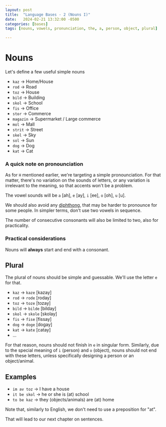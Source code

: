 ```yaml
---
layout: post
title:  "Language Bases - 2 (Nouns I)"
date:   2024-02-21 13:32:00 -0500
categories: [bases]
tags: [nouns, vowels, pronunciation, the, a, person, object, plural]

---
```

# Nouns

Let's define a few useful simple nouns

* `kaz` -> Home/House
* `rod` -> Road
* `toz` -> House
* `bild` -> Building
* `skol` -> School
* `fis` -> Office
* `stor` -> Commerce
* `magazin` -> Supermarket / Large commerce
* `mol` -> Mall
* `strit` -> Street
* `skel` -> Sky
* `sol` -> Sun
* `dog` -> Dog
* `kat` -> Cat

### A quick note on pronounciation

As for `H` mentioned earlier, we're targeting a simple pronounciation.
For that matter, there's no variation on the sounds of letters, or any
variation is irrelevant to the meaning, so that accents won't be a problem.

The vowel sounds will be `a` [ah], `e` [ay], `i` [ee], `o` [oh], `u` [u].

We should also avoid any [diphthong][diphthong], that may be
harder to pronounce for some people. In simpler terms, don't
use two vowels in sequence.

The number of consecutive consonants will also be limited to
two, also for practicality.

[diphthong]: https://en.wikipedia.org/wiki/Diphthong

### Practical considerations

Nouns will **always** start and end with a consonant.

## Plural

The plural of nouns should be simple and guessable. We'll use the letter `e` for that.

* `kaz` -> `kaze` [kazay]
* `rod` -> `rode` [roday]
* `toz` -> `toze` [tozay]
* `bild` -> `bilde` [bilday]
* `skol` -> `skole` [skolay]
* `fis` -> `fise` [fissay]
* `dog` -> `doge` [dogay]
* `kat` -> `kate` [catay]
* ...

For that reason, nouns should not finish in `e` in singular form.
Similarly, due to the special meaning of `i` (person) and `o` (object),
nouns should not end with these letters, unless specifically
designing a person or an object/animal.

## Examples

* `im av toz` -> I have a house
* `it be skol` -> he or she is (at) school
* `to be kaz` -> they (objects/animals) are (at) home

Note that, similarly to English, we don't need to use a preposition for
"at".

That will lead to our next chapter on sentences.